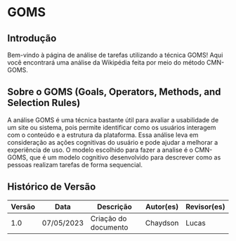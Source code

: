 # GOMS

## Introdução

Bem-vindo à página de análise de tarefas utilizando a técnica GOMS! Aqui você encontrará uma análise da Wikipédia feita por meio do método CMN-GOMS.

## Sobre o GOMS (Goals, Operators, Methods, and Selection Rules)

A análise GOMS é uma técnica bastante útil para avaliar a usabilidade de um site ou sistema, pois permite identificar como os usuários interagem com o conteúdo e a estrutura da plataforma. Essa análise leva em consideração as ações cognitivas do usuário e pode ajudar a melhorar a experiência de uso. O modelo escolhido para fazer a analise é o CMN-GOMS, que é um modelo cognitivo desenvolvido para descrever como as pessoas realizam tarefas de forma sequencial.



## Histórico de Versão

| Versão | Data       | Descrição                          | Autor(es) | Revisor(es) |
| ------- | ---------- | ------------------------------------ | --------- | ----------- |
| 1.0     | 07/05/2023 | Criação do documento               | Chaydson     | Lucas     |

